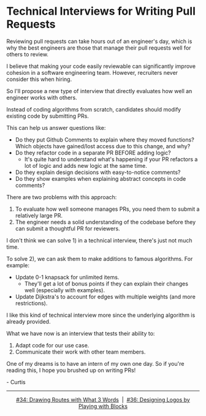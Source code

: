 # Technical Interviews for Writing Pull Requests
Reviewing pull requests can take hours out of an engineer's day, which is why the best engineers are those that manage their pull requests well for others to review.

I believe that making your code easily reviewable can significantly improve cohesion in a software engineering team. However, recruiters never consider this when hiring.

So I'll propose a new type of interview that directly evaluates how well an engineer works with others.

Instead of coding algorithms from scratch, candidates should modify existing code by submitting PRs.

This can help us answer questions like:
- Do they put Github Comments to explain where they moved functions? Which objects have gained/lost access due to this change, and why?
- Do they refactor code in a separate PR BEFORE adding logic?
    - It's quite hard to understand what's happening if your PR refactors a lot of logic and adds new logic at the same time.
- Do they explain design decisions with easy-to-notice comments?
- Do they show examples when explaining abstract concepts in code comments?

There are two problems with this approach:

1) To evaluate how well someone manages PRs, you need them to submit a relatively large PR.
2) The engineer needs a solid understanding of the codebase before they can submit a thoughtful PR for reviewers.

I don't think we can solve 1) in a technical interview, there's just not much time.

To solve 2), we can ask them to make additions to famous algorithms. For example:

- Update 0-1 knapsack for unlimited items.
    - They'll get a lot of bonus points if they can explain their changes well (especially with examples).
- Update Dijkstra's to account for edges with multiple weights (and more restrictions).

I like this kind of technical interview more since the underlying algorithm is already provided.

What we have now is an interview that tests their ability to:

1) Adapt code for our use case.
2) Communicate their work with other team members.

One of my dreams is to have an intern of my own one day. So if you're reading this, I hope you brushed up on writing PRs!

\- Curtis

<!--START OF FOOTER-->
<hr style="margin-top:9px;height:1px;border: 0;background-image: linear-gradient(to right, rgba(0, 0, 0, 0.0), rgba(0, 0, 0, 0.5),rgba(0, 0, 0, 0.0));">
<!--START OF ISSUE NAVIGATION LINKS-->
<p align="center"><a href='034_drawing_routes_with_what_3_words.md'>#34: Drawing Routes with What 3 Words</a>&nbsp;&nbsp;|&nbsp;&nbsp;<a href='036_designing_logos_by_playing_with_blocks.md'>#36: Designing Logos by Playing with Blocks</a></p>
<!--START OF ISSUE NAVIGATION LINKS-->
<!--END OF FOOTER-->
